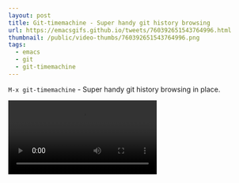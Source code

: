 ```yaml
---
layout: post
title: Git-timemachine - Super handy git history browsing
url: https://emacsgifs.github.io/tweets/760392651543764996.html
thumbnail: /public/video-thumbs/760392651543764996.png
tags:
  - emacs
  - git
  - git-timemachine
---
```


`M-x git-timemachine` - Super handy git history browsing in place.

<video controls autoplay loop>
  <source src="/public/videos/760392651543764996.mp4" type="video/mp4">
    Sorry your browser does not support the video tag, maybe time to upgrade?
</video>
